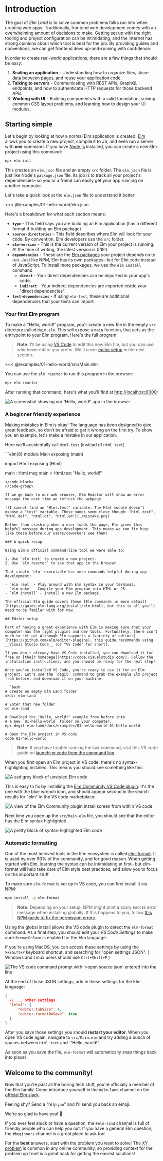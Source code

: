 # Introduction

The goal of _Elm Land_ is to solve common problems folks run into when creating web apps. Traditionally, frontend web development comes with an overwhelming amount of decisions to make. Getting set up with the right tooling and project configuration can be intimidating, and the internet has strong opinions about which tool is best for the job. By providing guides and conventions, we can get frontend devs up-and-running with confidence.

In order to create real-world applications, there are a few things that should be easy:

1. __Scaling an application__ - Understanding how to organize files, share data between pages, and reuse your application code.
1. __Talking to servers__ - Communicating with REST APIs, GraphQL endpoints, and how to authenticate HTTP requests for those backend APIs.
1. __Working with UI__ - Building components with a solid foundation, solving common CSS layout problems, and learning how to design your UI modules.

## Starting simple

Let's begin by looking at how a normal Elm application is created. [Elm](https://elm-lang.org) allows you to create a new project, compile it to JS, and even run a server with __one__ command. If you have [Node.js](https://nodejs.org/) installed, you can create a new Elm project using this command:

```sh
npx elm init
```

This creates an `elm.json` file and an empty `src` folder. The `elm.json` file is just like Node's `package.json` file. Its job is to track all your project's dependencies– so you or a friend can easily get your app running on another computer.

Let's take a quick look at the `elm.json` file to understand it better:

<code-group>
<code-block title="elm.json">
<<< @/examples/01-hello-world/elm.json
</code-block>
</code-group>

Here's a breakdown for what each section means:
- __`type`__ - This field says you are building an Elm application (has a different format if building an Elm package)
- __`source-directories`__ - This field describes where Elm will look for your code. By convention, Elm developers use the `src` folder.
- __`elm-version`__ - This is the current version of Elm your project is running. At the time of writing, the latest version is 0.19.1.
- __`dependencies`__ - These are the [Elm packages](https://package.elm-lang.org/) your project depends on to run. Just like NPM, Elm has its own packages– but for Elm code instead of JavaScript. To install more packages, we use the `elm install` command.
  - __`direct`__ - Your direct dependencies can be imported in your app's code.
  - __`indirect`__ - Your indirect dependencies are imported inside your "direct dependencies".
- __`test-dependencies`__ - If using `elm-test`, these are additional dependencies that your tests can import.


### Your first Elm program

To make a "Hello, world!" program, you'll create a new file in the empty `src` directory called `Main.elm`. This will expose a `main` function, that acts as the entrypoint to your Elm program. Here's the full program:

> __Note:__ I'll be using [VS Code](https://code.visualstudio.com/) to edit this new Elm file, but you can use whichever editor you prefer. We'll cover [editor setup](#editor-setup) in the next section.

<code-group>
<code-block title="src/Main.elm">
<<< @/examples/01-hello-world/src/Main.elm
</code-block>
</code-group>

 You can use the `elm reactor` to run this program in the browser:

```sh
npx elm reactor
```

After running that command, here's what you'll find at [http://localhost:8000](http://localhost:8000):

![A screenshot showing our 'Hello, world!' app in the browser](../../examples/01-hello-world/screenshot.png)

### A beginner friendly experience

Making mistakes in Elm is okay! The language has been designed to give great feedback, so don't be afraid to get it wrong on the first try. To show you an example, let's make a mistake in our application.

Here we'll accidentally call `Html.test` (instead of `Html.text`).

<code-group>
<code-block title="src/Main.elm">
```elm{8}
module Main exposing (main)

import Html exposing (Html)


main : Html msg
main =
    Html.test "Hello, world!"
```
</code-block>
</code-group>

If we go back to our web browser, Elm Reactor will show an error message the next time we refresh the webpage.

![I cannot find an "Html.test" variable. The Html module doesn't expose a "test" variable. These names seem close though: "Html.text", "Html.del", "Html.dt", "Html.em"](./mistake.png)

Rather than crashing when a user loads the page, Elm gives this helpful message during app development. This means we can fix bugs like these before our users/coworkers see them!

### A quick recap

Using Elm's official command-line tool we were able to:

1. Use `elm init` to create a new project.
2. Use `elm reactor` to see that app in the browser.

That single `elm` executable has more commands helpful during app development:

- `elm repl` - Play around with Elm syntax in your terminal.
- `elm make` - Compile your Elm program into HTML or JS.
- `elm install` - Install a new Elm package.

The official Elm guide covers these [Elm commands in more detail](https://guide.elm-lang.org/install/elm.html), but this is all you'll need to be familar with for now.

## Editor setup

Part of having a great experience with Elm is making sure that your computer has the right plugins and dev tools. Fortunately, there isn't much to set up! Although Elm supports a [variety of editors](https://github.com/elm/editor-plugins), this guide recommends using __Visual Studio Code__ (or "VS Code" for short).

If you don't already have VS Code installed, you can download it for free on [their homepage](https://code.visualstudio.com/). Follow the installation instructions, and you should be ready for the next step!

Once you've installed VS Code, you're ready to use it for an Elm project. Let's use the `degit` command to grab the example Elm project from before, and download it on your machine.

```bash
# Create an empty Elm Land folder
mkdir elm-land

# Enter that new folder
cd elm-land

# Download the "Hello, world!" example from before into 
# a new `01-hello-world` folder on your computer.
npx degit elm-land/docs/examples/01-hello-world 01-hello-world

# Open the Elm project in VS code
code 01-hello-world
```

> __Note:__ If you have trouble running the last command, visit this VS code guide on [launching code from the command line](https://code.visualstudio.com/docs/editor/command-line#_launching-from-command-line).

When you first open an Elm project in VS code, there's no syntax-highlighting installed. This means you should see something like this:

![A sad grey block of unstyled Elm code](./before-editor-plugin.png)

This is easy to fix by installing the [Elm Community VS Code plugin](https://marketplace.visualstudio.com/items?itemName=Elmtooling.elm-ls-vscode). It's the one with the blue wrench icon, and should appear second in the search results for "elm" in the VS code marketplace:

![A view of the Elm Community plugin install screen from within VS code](./elm-plugin-install.png)

Next time you open up the `src/Main.elm` file, you should see that the editor has the Elm syntax highlighted.

![A pretty block of syntax-highlighted Elm code](./after-editor-plugin.png)

### Automatic formatting

One of the most beloved tools in the Elm ecosystem is called [elm-format](https://github.com/avh4/elm-format). It is used by over 90% of the community, and for good reason. When getting started with Elm, learning the syntax can be intimidating at first– but elm-format will help take care of Elm style best practices, and allow you to focus on the important stuff.

To make sure `elm-format` is set up in VS code, you can first install it via NPM:

```sh
npm install -g elm-format
```

> __Note:__ Depending on your setup, NPM might print a scary `EACCES` error message when installing globally. If this happens to you, follow [this NPM guide to fix the permission errors](https://docs.npmjs.com/resolving-eacces-permissions-errors-when-installing-packages-globally).

Using the global install allows the VS code plugin to detect the `elm-format` command. As a final step, you should edit your _VS Code Settings_ to make sure `formatOnSave` is enabled for the Elm language.

If you're using MacOS, you can access these settings by using the `⌘+Shift+P` keyboard shortcut, and searching for "open settings JSON". ( Windows and Linux users should use `Ctrl+Shift+P` )

![The VS code command prompt with '>open source json' entered into the line](./vscode-settings-search.png)

At the end of those JSON settings, add in these settings for the Elm language:

```json
{
  // ... other settings
  "[elm]": {
      "editor.tabSize": 4,
      "editor.formatOnSave": true
  }
}
```

After you save those settings you should __restart your editor__. When you open VS code again, navigate to `src/Main.elm` and try adding a bunch of spaces between `Html.text` and `"Hello, world!". 

As soon as you save the file, `elm-format` will automatically snap things back into place!

## Welcome to the community!

Now that you're past all the boring tech stuff, you're officially a member of the Elm family! Come introduce yourself in the `#elm-land` channel on the [official Elm slack](https://elmlang.herokuapp.com/).

Feeling shy? Send a "hi `@ryan`" and I'll send you back an emoji.

We're so glad to have you! :tada:

If you ever feel stuck or have a question, the `#elm-land` channel is full of friendly people who can help you out. If you have a general Elm question, the `#beginners` channel is a great place to ask too!

For the __best__ answers, start with the problem you want to solve! The [XY problem](https://xyproblem.info/) is common in any online community, so providing context for the problem up front is a great hack for getting the easiest solutions!
